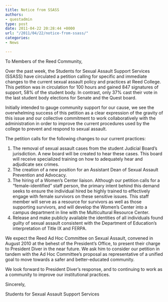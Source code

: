 ```yaml
---
title: Notice from SSASS
authors:
- questadmin
type: post
date: 2011-04-22 20:28:44 +0000
url: "/2011/04/22/notice-from-ssass/"
categories:
- News

---
```

To Members of the Reed Community,
  
Over the past week, the Students for Sexual Assault Support Services (SSASS) have circulated a petition calling for specific and immediate changes to the current sexual assault policy and practices at Reed College. This petition was in circulation for 100 hours and gained 847 signatures of support, 58% of the student body. In contrast, only 37% cast their vote in the last student body elections for Senate and the Quest board.

Initially intended to gauge community support for our cause, we see the overwhelming success of this petition as a clear expression of the gravity of this issue and our collective commitment to work collaboratively with the administration in order to improve the current procedures used by the college to prevent and respond to sexual assault.

The petition calls for the following changes to our current practices:

  1. The removal of sexual assault cases from the student Judicial Board’s jurisdiction. A new board will be created to hear these cases. This board will receive specialized training on how to adequately hear and adjudicate sex crimes.
  2. The creation of a new position for an Assistant Dean of Sexual Assault Prevention and Advocacy.
  3. The hiring of a Women’s Center liaison. Although our petition calls for a &#8220;female-identified&#8221; staff person, the primary intent behind this demand seeks to ensure the individual hired be highly trained to effectively engage with female survivors on these sensitive issues. This staff member will serve as a resource for survivors as well as those supporting survivors, and will develop the Women’s Center into a campus department in line with the Multicultural Resource Center.
  4. Release and make publicly available the identities of all individuals found guilty of sexual assault consistent with the Department of Education’s interpretation of Title IX and FERPA.

We expect the Reed Ad Hoc Committee on Sexual Assault, convened in August 2010 at the behest of the President’s Office, to present their charge to President Diver in the near future. We ask him to consider our petition in tandem with the Ad Hoc Committee’s proposal as representative of a unified goal to move towards a safer and better-educated community.

We look forward to President Diver’s response, and to continuing to work as a community to improve our institutional practices.

Sincerely,

Students for Sexual Assault Support Services